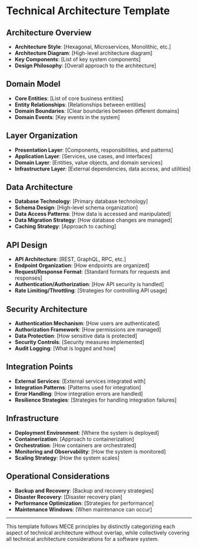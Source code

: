 # Technical Architecture Template

## Architecture Overview

- **Architecture Style**: [Hexagonal, Microservices, Monolithic, etc.]
- **Architecture Diagram**: [High-level architecture diagram]
- **Key Components**: [List of key system components]
- **Design Philosophy**: [Overall approach to the architecture]

## Domain Model

- **Core Entities**: [List of core business entities]
- **Entity Relationships**: [Relationships between entities]
- **Domain Boundaries**: [Clear boundaries between different domains]
- **Domain Events**: [Key events in the system]

## Layer Organization

- **Presentation Layer**: [Components, responsibilities, and patterns]
- **Application Layer**: [Services, use cases, and interfaces]
- **Domain Layer**: [Entities, value objects, and domain services]
- **Infrastructure Layer**: [External dependencies, data access, and utilities]

## Data Architecture

- **Database Technology**: [Primary database technology]
- **Schema Design**: [High-level schema organization]
- **Data Access Patterns**: [How data is accessed and manipulated]
- **Data Migration Strategy**: [How database changes are managed]
- **Caching Strategy**: [Approach to caching]

## API Design

- **API Architecture**: [REST, GraphQL, RPC, etc.]
- **Endpoint Organization**: [How endpoints are organized]
- **Request/Response Format**: [Standard formats for requests and responses]
- **Authentication/Authorization**: [How API security is handled]
- **Rate Limiting/Throttling**: [Strategies for controlling API usage]

## Security Architecture

- **Authentication Mechanism**: [How users are authenticated]
- **Authorization Framework**: [How permissions are managed]
- **Data Protection**: [How sensitive data is protected]
- **Security Controls**: [Security measures implemented]
- **Audit Logging**: [What is logged and how]

## Integration Points

- **External Services**: [External services integrated with]
- **Integration Patterns**: [Patterns used for integration]
- **Error Handling**: [How integration errors are handled]
- **Resilience Strategies**: [Strategies for handling integration failures]

## Infrastructure

- **Deployment Environment**: [Where the system is deployed]
- **Containerization**: [Approach to containerization]
- **Orchestration**: [How containers are orchestrated]
- **Monitoring and Observability**: [How the system is monitored]
- **Scaling Strategy**: [How the system scales]

## Operational Considerations

- **Backup and Recovery**: [Backup and recovery strategies]
- **Disaster Recovery**: [Disaster recovery plan]
- **Performance Optimization**: [Strategies for performance]
- **Maintenance Windows**: [When maintenance can occur]

---

This template follows MECE principles by distinctly categorizing each aspect of technical architecture without overlap, while collectively covering all technical architecture considerations for a software system.
